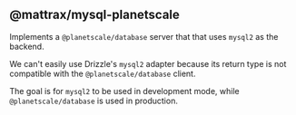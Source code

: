 ## @mattrax/mysql-planetscale

Implements a `@planetscale/database` server that that uses `mysql2` as the backend.

We can't easily use Drizzle's `mysql2` adapter because its return type is not compatible with the `@planetscale/database` client.

The goal is for `mysql2` to be used in development mode, while `@planetscale/database` is used in production.
